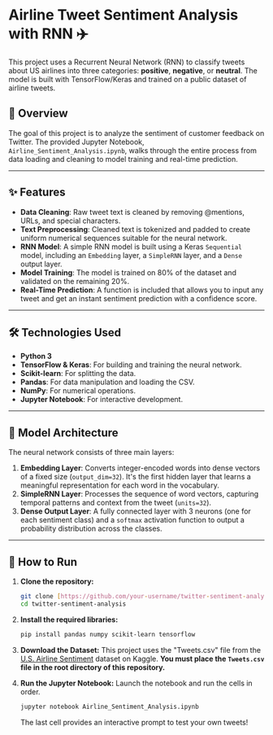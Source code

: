 # Airline Tweet Sentiment Analysis with RNN ✈️

This project uses a Recurrent Neural Network (RNN) to classify tweets about US airlines into three categories: **positive**, **negative**, or **neutral**. The model is built with TensorFlow/Keras and trained on a public dataset of airline tweets.



## 📝 Overview

The goal of this project is to analyze the sentiment of customer feedback on Twitter. The provided Jupyter Notebook, `Airline_Sentiment_Analysis.ipynb`, walks through the entire process from data loading and cleaning to model training and real-time prediction.

---

## ✨ Features

* **Data Cleaning**: Raw tweet text is cleaned by removing @mentions, URLs, and special characters.
* **Text Preprocessing**: Cleaned text is tokenized and padded to create uniform numerical sequences suitable for the neural network.
* **RNN Model**: A simple RNN model is built using a Keras `Sequential` model, including an `Embedding` layer, a `SimpleRNN` layer, and a `Dense` output layer.
* **Model Training**: The model is trained on 80% of the dataset and validated on the remaining 20%.
* **Real-Time Prediction**: A function is included that allows you to input any tweet and get an instant sentiment prediction with a confidence score.

---

## 🛠️ Technologies Used

* **Python 3**
* **TensorFlow & Keras**: For building and training the neural network.
* **Scikit-learn**: For splitting the data.
* **Pandas**: For data manipulation and loading the CSV.
* **NumPy**: For numerical operations.
* **Jupyter Notebook**: For interactive development.

---

## 🧠 Model Architecture

The neural network consists of three main layers:

1.  **Embedding Layer**: Converts integer-encoded words into dense vectors of a fixed size (`output_dim=32`). It's the first hidden layer that learns a meaningful representation for each word in the vocabulary.
2.  **SimpleRNN Layer**: Processes the sequence of word vectors, capturing temporal patterns and context from the tweet (`units=32`).
3.  **Dense Output Layer**: A fully connected layer with 3 neurons (one for each sentiment class) and a `softmax` activation function to output a probability distribution across the classes.

---

## 🚀 How to Run

1.  **Clone the repository:**
    ```bash
    git clone [https://github.com/your-username/twitter-sentiment-analysis.git](https://github.com/your-username/twitter-sentiment-analysis.git)
    cd twitter-sentiment-analysis
    ```

2.  **Install the required libraries:**
    ```bash
    pip install pandas numpy scikit-learn tensorflow
    ```

3.  **Download the Dataset:**
    This project uses the "Tweets.csv" file from the [U.S. Airline Sentiment](https://www.kaggle.com/datasets/crowdflower/twitter-airline-sentiment) dataset on Kaggle. **You must place the `Tweets.csv` file in the root directory of this repository.**

4.  **Run the Jupyter Notebook:**
    Launch the notebook and run the cells in order.
    ```bash
    jupyter notebook Airline_Sentiment_Analysis.ipynb
    ```
    The last cell provides an interactive prompt to test your own tweets!
